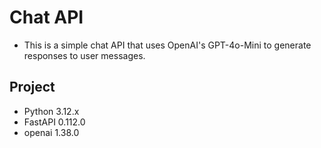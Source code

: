 # Chat API
- This is a simple chat API that uses OpenAI's GPT-4o-Mini to generate responses to user messages.

## Project
- Python 3.12.x
- FastAPI 0.112.0
- openai 1.38.0

